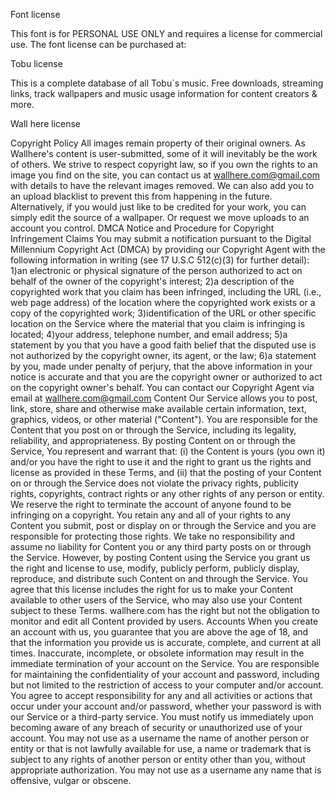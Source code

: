 Font license 

This font is for PERSONAL USE ONLY and requires a license for commercial use. 
The font license can be purchased at: 


Tobu license 

This is a complete database of all Tobu`s music. Free downloads,
 streaming links, track wallpapers and music usage information for content creators & more.

Wall here license

Copyright Policy
All images remain property of their original owners.
As Wallhere's content is user-submitted, some of it will inevitably be the work of others. We strive to respect copyright law, so if you own the rights to an image you find on the site, you can contact us at wallhere.com@gmail.com
 with details to have the relevant images removed. We can also add you to an upload blacklist to prevent this from happening in the future. Alternatively, if you would just like to be credited for your work, you can simply edit the source of a wallpaper. Or request we move uploads to an account you control.
DMCA Notice and Procedure for Copyright Infringement Claims
You may submit a notification pursuant to the Digital Millennium Copyright Act (DMCA) by providing our Copyright Agent with the following information in writing (see 17 U.S.C 512(c)(3) for further detail):
1)an electronic or physical signature of the person authorized to act on behalf of the owner of the copyright's interest;
2)a description of the copyrighted work that you claim has been infringed, including the URL (i.e., web page address) of the location where the copyrighted work exists or a copy of the copyrighted work;
3)identification of the URL or other specific location on the Service where the material that you claim is infringing is located;
4)your address, telephone number, and email address;
5)a statement by you that you have a good faith belief that the disputed use is not authorized by the copyright owner, its agent, or the law;
6)a statement by you, made under penalty of perjury, that the above information in your notice is accurate and that you are the copyright owner or authorized to act on the copyright owner's behalf.
You can contact our Copyright Agent via email at wallhere.com@gmail.com
Content
Our Service allows you to post, link, store, share and otherwise make available certain information, text, graphics, videos, or other material ("Content"). You are responsible for the Content that you post on or through the Service, including its legality, reliability, and appropriateness.
By posting Content on or through the Service, You represent and warrant that: (i) the Content is yours (you own it) and/or you have the right to use it and the right to grant us the rights and license as provided in these Terms, and (ii) that the posting of your Content on or through the Service does not violate the privacy rights, publicity rights, copyrights, contract rights or any other rights of any person or entity. We reserve the right to terminate the account of anyone found to be infringing on a copyright.
You retain any and all of your rights to any Content you submit, post or display on or through the Service and you are responsible for protecting those rights. We take no responsibility and assume no liability for Content you or any third party posts on or through the Service. However, by posting Content using the Service you grant us the right and license to use, modify, publicly perform, publicly display, reproduce, and distribute such Content on and through the Service. You agree that this license includes the right for us to make your Content available to other users of the Service, who may also use your Content subject to these Terms.
wallhere.com has the right but not the obligation to monitor and edit all Content provided by users.
Accounts
When you create an account with us, you guarantee that you are above the age of 18, and that the information you provide us is accurate, complete, and current at all times. Inaccurate, incomplete, or obsolete information may result in the immediate termination of your account on the Service.
You are responsible for maintaining the confidentiality of your account and password, including but not limited to the restriction of access to your computer and/or account. You agree to accept responsibility for any and all activities or actions that occur under your account and/or password, whether your password is with our Service or a third-party service. You must notify us immediately upon becoming aware of any breach of security or unauthorized use of your account.
You may not use as a username the name of another person or entity or that is not lawfully available for use, a name or trademark that is subject to any rights of another person or entity other than you, without appropriate authorization. You may not use as a username any name that is offensive, vulgar or obscene.